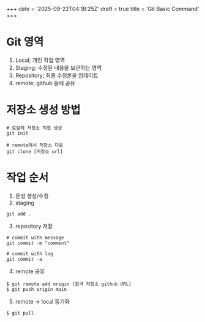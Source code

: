 +++
date = '2025-09-22T04:18:25Z'
draft = true
title = 'Git Basic Command'
+++

# Git 영역
1. Local; 개인 작업 영역
2. Staging; 수정된 내용을 보관하는 영역
3. Repository; 최종 수정본을 업데이트
4. remote; github 등에 공유

# 저장소 생성 방법
  ```
  # 로컬에 저장소 직접 생성
  git init

  # remote에서 저장소 다운
  git clone [저장소 url]
  ```

# 작업 순서
1. 문성 생성/수정
2. staging
```
git add .
```
3. repository 저장
```
# commit with message   
git commit -m "comment"

# commit with log   
git commit -a
```

4. remote 공유
```
$ git remote add origin (원격 저장소 github URL)   
$ git push origin main   
```
5. remote -> local 동기화   
```
$ git pull
```
